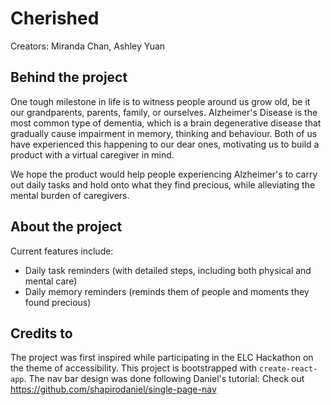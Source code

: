 # Cherished
Creators: Miranda Chan, Ashley Yuan

## Behind the project

One tough milestone in life is to witness people around us grow old, be it our grandparents, parents, family, or ourselves. Alzheimer's Disease is the most common type of dementia, which is a brain degenerative disease that gradually cause impairment in memory, thinking and behaviour. Both of us have experienced this happening to our dear ones, motivating us to build a product with a virtual caregiver in mind.

We hope the product would help people experiencing Alzheimer's to carry out daily tasks and hold onto what they find precious, while alleviating the mental burden of caregivers.

## About the project
Current features include:
- Daily task reminders (with detailed steps, including both physical and mental care)
- Daily memory reminders (reminds them of people and moments they found precious)

## Credits to
The project was first inspired while participating in the ELC Hackathon on the theme of accessibility.
This project is bootstrapped with `create-react-app`.
The nav bar design was done following Daniel's tutorial: Check out https://github.com/shapirodaniel/single-page-nav